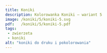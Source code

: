 ```yaml
---
title: Koniki
description: Kolorowanka Koniki – wariant 5
image: /koniki/5/koniki-5.svg
pdf:   /koniki/5/koniki-5.pdf
tags:
 - zwierzeta
 - koniki
alt: "koniki do druku i pokolorowania"
---
```

